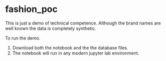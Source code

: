 # fashion_poc

This is just a demo of technical competence.
Although the brand names are well known the data is completely synthetic.

To run the demo. 
1. Download both the notebook and the the database files.
2. The notebook will run in any modern jupyter lab environment.
 
